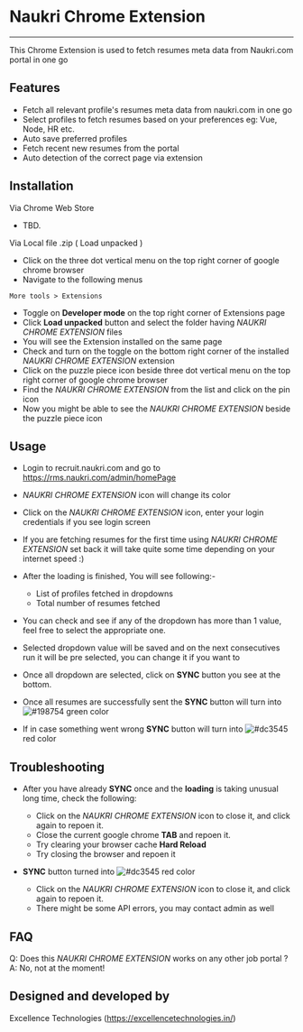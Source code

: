 # Naukri Chrome Extension
___
This Chrome Extension is used to fetch resumes meta data from Naukri.com portal in one go 

## Features
- Fetch all relevant profile's resumes meta data from naukri.com in one go
- Select profiles to fetch resumes based on your preferences eg: Vue, Node, HR etc.
- Auto save preferred profiles
- Fetch recent new resumes from the portal
- Auto detection of the correct page via extension

Installation
------------
 Via Chrome Web Store
 * TBD.
 

Via Local file .zip ( Load unpacked )
 * Click on the three dot vertical menu on the top right corner of google chrome browser
 * Navigate to the following menus
 ```
 More tools > Extensions
 ```
 * Toggle on **Developer mode** on the top right corner of Extensions page
 * Click **Load unpacked** button and select the folder having _NAUKRI CHROME EXTENSION_ files
 * You will see the Extension installed on the same page
 * Check and turn on the toggle on the bottom right corner of the installed _NAUKRI CHROME EXTENSION_ extension
 * Click on the puzzle piece icon beside three dot vertical menu on the top right corner of google chrome browser
 * Find the _NAUKRI CHROME EXTENSION_ from the list and click on the pin icon
 * Now you might be able to see the _NAUKRI CHROME EXTENSION_ beside the puzzle piece icon


Usage
------------
* Login to recruit.naukri.com and go to https://rms.naukri.com/admin/homePage

* _NAUKRI CHROME EXTENSION_ icon will change its color
* Click on the _NAUKRI CHROME EXTENSION_ icon, enter your login credentials if you see login screen
* If you are fetching resumes for the first time using _NAUKRI CHROME EXTENSION_ set back it will take quite some time depending on your internet speed :)
* After the loading is finished, You will see following:-
    - List of profiles fetched in dropdowns
    - Total number of resumes fetched
* You can check and see if any of the dropdown has more than 1 value, feel free to select the appropriate one.
* Selected dropdown value will be saved and on the next consecutives run it will be pre selected, you can change it if you want to
* Once all dropdown are selected, click on **SYNC** button you see at the bottom.
* Once all resumes are successfully sent the **SYNC** button will turn into ![#198754](https://via.placeholder.com/15/198754/000000?text=+) green color
* If in case something went wrong **SYNC** button will turn into ![#dc3545](https://via.placeholder.com/15/dc3545/000000?text=+) red color


Troubleshooting
------------
 * After you have already **SYNC** once and the **loading** is taking unusual long time, check the following:
   - Click on the _NAUKRI CHROME EXTENSION_ icon to close it, and click again to repoen it.
   - Close the current google chrome **TAB** and repoen it.
   - Try clearing your browser cache **Hard Reload**
   - Try closing the browser and repoen it

  * **SYNC** button turned into ![#dc3545](https://via.placeholder.com/15/dc3545/000000?text=+) red color
    - Click on the _NAUKRI CHROME EXTENSION_ icon to close it, and click again to repoen it.
    - There might be some API errors, you may contact admin as well

FAQ
---

Q: Does this _NAUKRI CHROME EXTENSION_ works on any other job portal ?
A: No, not at the moment!


## Designed and developed by
Excellence Technologies (https://excellencetechnologies.in/)